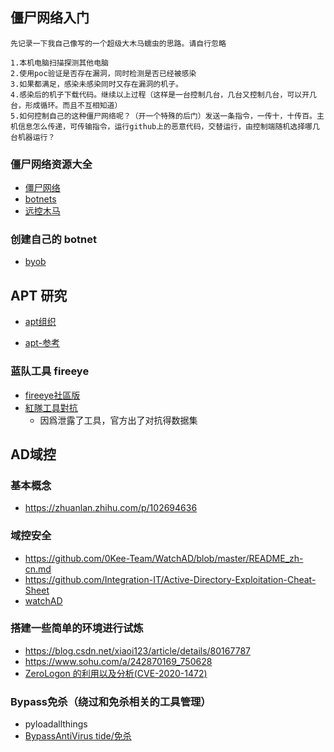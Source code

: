 ## 僵尸网络入门
```
先记录一下我自己像写的一个超级大木马蠕虫的思路。请自行忽略

1.本机电脑扫描探测其他电脑
2.使用poc验证是否存在漏洞，同时检测是否已经被感染
3.如果都满足，感染未感染同时又存在漏洞的机子。
4.感染后的机子下载代码。继续以上过程（这样是一台控制几台，几台又控制几台，可以开几台，形成循环。而且不互相知道）
5.如何控制自己的这种僵尸网络呢？（开一个特殊的后门）发送一条指令，一传十，十传百。主机信息怎么传递，可传输指令，运行github上的恶意代码，交替运行，由控制端随机选择哪几台机器运行？

```


### 僵尸网络资源大全
- [僵尸网络](https://github.com/maestron/botnets)
- [botnets](https://github.com/maestron/botnets)
- [远控木马](https://github.com/malwares/Remote-Access-Trojan)


### 创建自己的 botnet
- [byob](https://github.com/malwaredllc/byob)


## APT 研究

- [apt组织](https://github.com/CyberMonitor/APT_CyberCriminal_Campagin_Collections)

- [apt-参考](https://projectsharp.org/2020/02/23/APT%20分析及%20TTPs%20提取/)



### 蓝队工具 fireeye

- [fireeye社區版](https://github.com/fireeye/commando-vm)
- [紅隊工具對抗](https://github.com/fireeye/red_team_tool_countermeasures)
    - 因爲泄露了工具，官方出了对抗得数据集


## AD域控

### 基本概念
- https://zhuanlan.zhihu.com/p/102694636

### 域控安全
- https://github.com/0Kee-Team/WatchAD/blob/master/README_zh-cn.md
- https://github.com/Integration-IT/Active-Directory-Exploitation-Cheat-Sheet
- [watchAD](https://github.com/0Kee-Team/WatchAD/blob/master/README_zh-cn.md)


### 搭建一些简单的环境进行试炼
- https://blog.csdn.net/xiaoi123/article/details/80167787
- https://www.sohu.com/a/242870169_750628
- [ZeroLogon 的利用以及分析(CVE-2020-1472)](https://www.anquanke.com/post/id/219374#h3-1)


### Bypass免杀（绕过和免杀相关的工具管理）
- pyloadallthings
- [BypassAntiVirus tide/免杀](https://github.com/TideSec/BypassAntiVirus)

